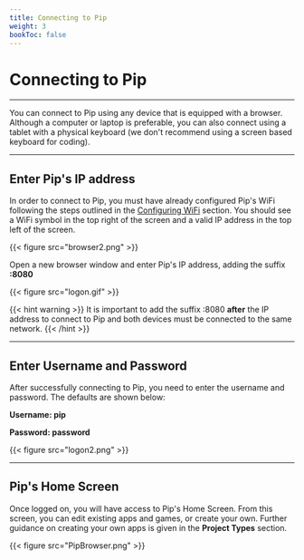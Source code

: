 ```yaml
---
title: Connecting to Pip
weight: 3
bookToc: false
---
```


# Connecting to Pip

---

You can connect to Pip using any device that is equipped with a browser. Although a computer or laptop is preferable, you can also connect using a tablet with a physical keyboard (we don't recommend using a screen based keyboard for coding).

---

## Enter Pip's IP address

In order to connect to Pip, you must have already configured Pip's WiFi following the steps outlined in the [Configuring WiFi](/docs/getting-started/configuring-wifi/) section. You should see a WiFi symbol in the top right of the screen and a valid IP address in the top left of the screen.

{{< figure src="browser2.png" >}}

Open a new browser window and enter Pip's IP address, adding the suffix **:8080**

{{< figure src="logon.gif" >}}

{{< hint warning >}}
It is important to add the suffix :8080 **after** the IP address to connect to Pip and both devices must be connected to the same network.
{{< /hint >}}

---
## Enter Username and Password

After successfully connecting to Pip, you need to enter the username and password. The defaults are shown below:

**Username: pip**

**Password: password**

{{< figure src="logon2.png" >}}

---

## Pip's Home Screen

Once logged on, you will have access to Pip's Home Screen. From this screen, you can edit existing apps and games, or create your own. Further guidance on creating your own apps is given in the **Project Types** section.

{{< figure src="PipBrowser.png" >}}

